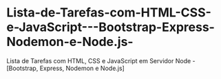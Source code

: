 # Lista-de-Tarefas-com-HTML-CSS-e-JavaScript---Bootstrap-Express-Nodemon-e-Node.js-
Lista de Tarefas com HTML, CSS e JavaScript em Servidor Node - [Bootstrap, Express, Nodemon e Node.js] 
